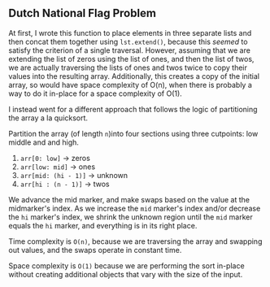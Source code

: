 ## Dutch National Flag Problem

At first, I wrote this function to place elements in three separate lists and then concat them together using `lst.extend()`, because this *seemed* to satisfy the criterion of a single traversal. However, assuming that we are extending the list of zeros using the list of ones, and then the list of twos, we are actually traversing the lists of ones and twos twice to copy their values into the resulting array. Additionally, this creates a copy of the initial array, so would have space complexity of O(n), when there is probably a way to do it in-place for a space complexity of O(1).

I instead went for a different approach that follows the logic of partitioning the array a la quicksort.

Partition the array (of length `n`)into four sections using three cutpoints: low middle and and high.

1. `arr[0: low]` -> zeros
2. `arr[low: mid]` -> ones
3. `arr[mid: (hi - 1)]` -> unknown
4. `arr[hi : (n - 1)]` -> twos

We advance the mid marker, and make swaps based on the value at the midmarker's index. As we increase the `mid` marker's index and/or decrease the `hi` marker's index, we shrink the unknown region until the `mid` marker equals the `hi` marker, and everything is in its right place.

Time complexity is `O(n)`, because we are traversing the array and swapping out values, and the swaps operate in constant time.

Space complexity is `O(1)` because we are performing the sort in-place without creating additional objects that vary with the size of the input.

